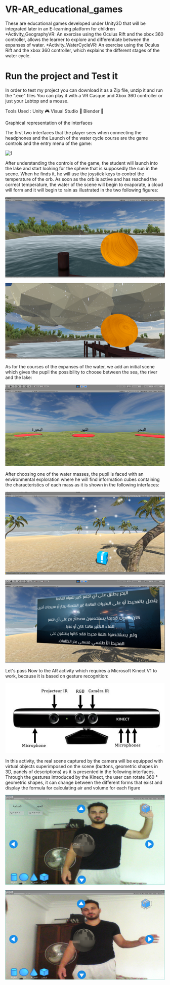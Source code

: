 # VR-AR_educational_games
These are educational games developed under Unity3D that will be integrated later in an E-learning platform for children
	*Activity_GeographyVR: An exercise using the Oculus Rift and the xbox 360 controller, allows the learner to explore and differentiate between the expanses of water.
	*Activity_WaterCycleVR: An exercise using the Oculus Rift and the xbox 360 controller, which explains the different stages of the water cycle.

# Run the project and Test it

In order to test my project you can download it as a Zip file, unzip it and run the ".exe" files 
You can play it with a VR Casque and Xbox 360 controller or just your Labtop and a mouse.


Tools Used : 
	Unity 🎮
	Visual Studio 💾
	Blender 🔮
	
	
 Graphical representation of the interfaces
 
 The first two interfaces that the player sees when connecting the headphones and the
 Launch of the water cycle course are the game controls and the entry menu of the game:

![1](https://user-images.githubusercontent.com/26259633/67905904-39bcdc00-fb73-11e9-917b-27d06bc26a3a.png)

After understanding the controls of the game, the student will launch into the lake and start looking for the sphere that is supposedly the sun in the scene. When he finds it, he will use the joystick keys to control the temperature of the orb. As soon as the orb is active and has reached the correct temperature, the water of the scene will begin to evaporate, a cloud will form and it will begin to rain as illustrated in the two following figures:

![](2.png)

![](3.png)

As for the courses of the expanses of the water, we add an initial scene which gives the pupil the possibility to choose between the sea, the river and the lake:

![](4.png)

After choosing one of the water masses, the pupil is faced with an environmental exploration where he will find information cubes containing the characteristics of each mass as it is shown in the following interfaces:

![](5.png)

![](6.png)

Let's pass Now to the AR activity which requires a Microsoft Kinect V1 to work, because it is based on  gesture recognition:

![](9.png)

In this activity, the real scene captured by the camera will be equipped with virtual objects superimposed on the scene (buttons, geometric shapes in 3D, panels of descriptions) as it is presented in the following interfaces.
Through the gestures introduced by the Kinect, the user can rotate 360 ° geometric shapes, it can change between the different forms that exist and display the formula for calculating air and volume for each figure

![](7.png)

![](8.png)

	
